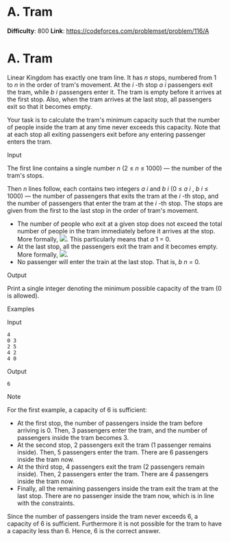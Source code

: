 # A. Tram 
**Difficulty**: 800 
**Link**: https://codeforces.com/problemset/problem/116/A

# A. Tram
Linear Kingdom has exactly one tram line. It has _n_ stops, numbered from 1 to
_n_ in the order of tram's movement. At the _i_ -th stop _a_ _i_ passengers
exit the tram, while _b_ _i_ passengers enter it. The tram is empty before it
arrives at the first stop. Also, when the tram arrives at the last stop, all
passengers exit so that it becomes empty.

Your task is to calculate the tram's minimum capacity such that the number of
people inside the tram at any time never exceeds this capacity. Note that at
each stop all exiting passengers exit before any entering passenger enters the
tram.

Input

The first line contains a single number _n_ (2 ≤  _n_ ≤ 1000) — the number of
the tram's stops.

Then _n_ lines follow, each contains two integers _a_ _i_ and _b_ _i_ (0 ≤
_a_ _i_ ,  _b_ _i_ ≤ 1000) — the number of passengers that exits the tram at
the _i_ -th stop, and the number of passengers that enter the tram at the _i_
-th stop. The stops are given from the first to the last stop in the order of
tram's movement.

  * The number of people who exit at a given stop does not exceed the total number of people in the tram immediately before it arrives at the stop. More formally, ![](https://espresso.codeforces.com/eb1e20fd58cc4373d8f42eb7e743d3ea232d1a19.png). This particularly means that _a_ 1 = 0. 
  * At the last stop, all the passengers exit the tram and it becomes empty. More formally, ![](https://espresso.codeforces.com/8cbe43ecd252bf7d670f9a3956cbe50263d2f09b.png). 
  * No passenger will enter the train at the last stop. That is, _b_ _n_ = 0. 

Output

Print a single integer denoting the minimum possible capacity of the tram (0
is allowed).

Examples

Input

    
    
    4  
    0 3  
    2 5  
    4 2  
    4 0  
    

Output

    
    
    6  
    

Note

For the first example, a capacity of 6 is sufficient:

  * At the first stop, the number of passengers inside the tram before arriving is 0. Then, 3 passengers enter the tram, and the number of passengers inside the tram becomes 3. 
  * At the second stop, 2 passengers exit the tram (1 passenger remains inside). Then, 5 passengers enter the tram. There are 6 passengers inside the tram now. 
  * At the third stop, 4 passengers exit the tram (2 passengers remain inside). Then, 2 passengers enter the tram. There are 4 passengers inside the tram now. 
  * Finally, all the remaining passengers inside the tram exit the tram at the last stop. There are no passenger inside the tram now, which is in line with the constraints. 

Since the number of passengers inside the tram never exceeds 6, a capacity of
6 is sufficient. Furthermore it is not possible for the tram to have a
capacity less than 6. Hence, 6 is the correct answer.

